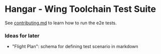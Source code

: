 # Hangar - Wing Toolchain Test Suite

See [contributing.md](../../CONTRIBUTING.md#🧪-how-do-i-run-e2e-tests) to learn how to run the e2e tests.

### Ideas for later

 - "Flight Plan": schema for defining test scenario in markdown